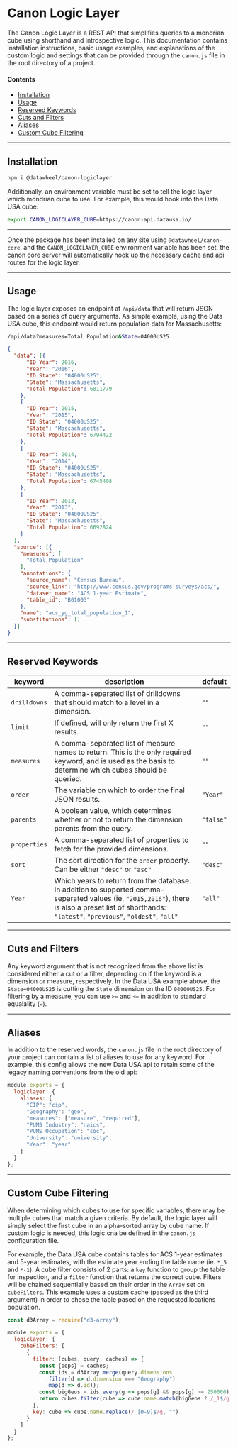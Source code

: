 # Canon Logic Layer

The Canon Logic Layer is a REST API that simplifies queries to a mondrian cube using shorthand and introspective logic. This documentation contains installation instructions, basic usage examples, and explanations of the custom logic and settings that can be provided through the `canon.js` file in the root directory of a project.

#### Contents
* [Installation](#installation)
* [Usage](#usage)
* [Reserved Keywords](#reserved-keywords)
* [Cuts and Filters](#cuts-and-filters)
* [Aliases](#aliases)
* [Custom Cube Filtering](#custom-cube-filtering)

___

## Installation

```bash
npm i @datawheel/canon-logiclayer
```

Additionally, an environment variable must be set to tell the logic layer which mondrian cube to use. For example, this would hook into the Data USA cube:

```bash
export CANON_LOGICLAYER_CUBE=https://canon-api.datausa.io/
```

___

Once the package has been installed on any site using `@datawheel/canon-core`, and the `CANON_LOGICLAYER_CUBE` environment variable has been set, the canon core server will automatically hook up the necessary cache and api routes for the logic layer.

___

## Usage

The logic layer exposes an endpoint at `/api/data` that will return JSON based on a series of query arguments. As simple example, using the Data USA cube, this endpoint would return population data for Massachusetts:

```bash
/api/data?measures=Total Population&State=04000US25
```

```json
{
  "data": [{
      "ID Year": 2016,
      "Year": "2016",
      "ID State": "04000US25",
      "State": "Massachusetts",
      "Total Population": 6811779
    },
    {
      "ID Year": 2015,
      "Year": "2015",
      "ID State": "04000US25",
      "State": "Massachusetts",
      "Total Population": 6794422
    },
    {
      "ID Year": 2014,
      "Year": "2014",
      "ID State": "04000US25",
      "State": "Massachusetts",
      "Total Population": 6745408
    },
    {
      "ID Year": 2013,
      "Year": "2013",
      "ID State": "04000US25",
      "State": "Massachusetts",
      "Total Population": 6692824
    }
  ],
  "source": [{
    "measures": [
      "Total Population"
    ],
    "annotations": {
      "source_name": "Census Bureau",
      "source_link": "http://www.census.gov/programs-surveys/acs/",
      "dataset_name": "ACS 1-year Estimate",
      "table_id": "B01003"
    },
    "name": "acs_yg_total_population_1",
    "substitutions": []
  }]
}
```

___

## Reserved Keywords

|keyword|description|default|
|---|---|---|
|`drilldowns`|A comma-separated list of drilldowns that should match to a level in a dimension.|`""`|
|`limit`|If defined, will only return the first X results.|`""`|
|`measures`|A comma-separated list of measure names to return. This is the only required keyword, and is used as the basis to determine which cubes should be queried.|`""`|
|`order`|The variable on which to order the final JSON results.|`"Year"`|
|`parents`|A boolean value, which determines whether or not to return the dimension parents from the query.|`"false"`|
|`properties`|A comma-separated list of properties to fetch for the provided dimensions.|`""`|
|`sort`|The sort direction for the `order` property. Can be either `"desc"` or `"asc"`|`"desc"`|
|`Year`|Which years to return from the database. In addition to supported comma-separated values (ie. `"2015,2016"`), there is also a preset list of shorthands: `"latest"`, `"previous"`, `"oldest"`, `"all"`|`"all"`|

___

## Cuts and Filters

Any keyword argument that is not recognized from the above list is considered either a cut or a filter, depending on if the keyword is a dimension or measure, respectively. In the Data USA example above, the `State=04000US25` is cutting the `State` dimension on the ID `04000US25`. For filtering by a measure, you can use `>=` and `<=` in addition to standard equalality (`=`).

___

## Aliases

In addition to the reserved words, the `canon.js` file in the root directory of your project can contain a list of aliases to use for any keyword. For example, this config allows the new Data USA api to retain some of the legacy naming conventions from the old api:

```js
module.exports = {
  logiclayer: {
    aliases: {
      "CIP": "cip",
      "Geography": "geo",
      "measures": ["measure", "required"],
      "PUMS Industry": "naics",
      "PUMS Occupation": "soc",
      "University": "university",
      "Year": "year"
    }
  }
};
```

___

## Custom Cube Filtering

When determining which cubes to use for specific variables, there may be multiple cubes that match a given criteria. By default, the logic layer will simply select the first cube in an alpha-sorted array by cube name. If custom logic is needed, this logic cna be defined in the `canon.js` configuration file.

For example, the Data USA cube contains tables for ACS 1-year estimates and 5-year estimates, with the estimate year ending the table name (ie. `*_5` and `*-1`). A cube filter consists of 2 parts: a `key` function to group the table for inspection, and a `filter` function that returns the correct cube. Filters will be chained sequentially based on their order in the `Array` set on `cubeFilters`. This example uses a custom cache (passed as the third argument) in order to chose the table pased on the requested locations population.

```js
const d3Array = require("d3-array");

module.exports = {
  logiclayer: {
    cubeFilters: [
      {
        filter: (cubes, query, caches) => {
          const {pops} = caches;
          const ids = d3Array.merge(query.dimensions
            .filter(d => d.dimension === "Geography")
            .map(d => d.id));
          const bigGeos = ids.every(g => pops[g] && pops[g] >= 250000);
          return cubes.filter(cube => cube.name.match(bigGeos ? /_1$/g : /_5$/g));
        },
        key: cube => cube.name.replace(/_[0-9]$/g, "")
      }
    ]
  }
};
```
